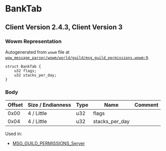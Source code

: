 # BankTab

## Client Version 2.4.3, Client Version 3

### Wowm Representation

Autogenerated from `wowm` file at [`wow_message_parser/wowm/world/guild/msg_guild_permissions.wowm:9`](https://github.com/gtker/wow_messages/tree/main/wow_message_parser/wowm/world/guild/msg_guild_permissions.wowm#L9).
```rust,ignore
struct BankTab {
    u32 flags;
    u32 stacks_per_day;
}
```
### Body

| Offset | Size / Endianness | Type | Name | Comment |
| ------ | ----------------- | ---- | ---- | ------- |
| 0x00 | 4 / Little | u32 | flags |  |
| 0x04 | 4 / Little | u32 | stacks_per_day |  |


Used in:
* [MSG_GUILD_PERMISSIONS_Server](msg_guild_permissions_server.md)

